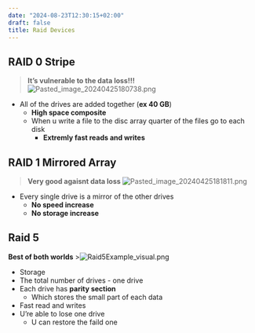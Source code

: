 ```yaml
---
date: "2024-08-23T12:30:15+02:00"
draft: false
title: Raid Devices
---
```


## RAID 0 Stripe

> **It’s vulnerable to the data loss!!!**
> ![Pasted_image_20240425180738.png](/Notes/Pasted_image_20240425180738.png)

-   All of the drives are added together (**ex 40 GB**)
    -   **High space composite**
    -   When u write a file to the disc array quarter of the files go to
        each disk
        -   **Extremly fast reads and writes**

## RAID 1 Mirrored Array

> **Very good agaisnt data loss**
> ![Pasted_image_20240425181811.png](/Notes/Pasted_image_20240425181811.png)

-   Every single drive is a mirror of the other drives
    -   **No speed increase**
    -   **No storage increase**

## Raid 5

**Best of both worlds**
\>![Raid5Example_visual.png](/Notes/Raid5Example_visual.png)

-   Storage
-   The total number of drives - one drive
-   Each drive has **parity section**
    -   Which stores the small part of each data
-   Fast read and writes
-   U’re able to lose one drive
    -   U can restore the faild one

